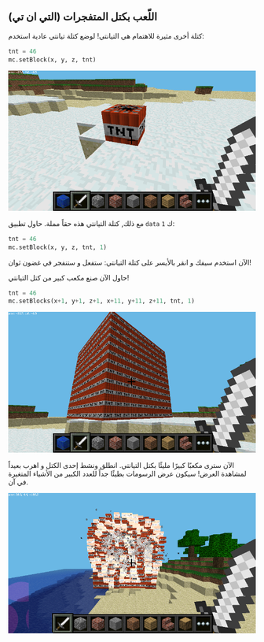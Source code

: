 ## اللّعب بكتل المتفجرات (التي ان تي)

كتلة أخرى مثيرة للاهتمام هي التيانتي! لوضع كتلة تيانتي عادية استخدم:

```python
tnt = 46
mc.setBlock(x, y, z, tnt)
```

![](images/mcpi-tnt.png)

مع ذلك, كتلة التيانتي هذه حقاً مملة. حاول تطبيق `data` ك `1`:

```python
tnt = 46
mc.setBlock(x, y, z, tnt, 1)
```

الآن استخدم سيفك و انقر بالأيسر على كتلة التيانتي: ستفعل و ستنفجر في غضون ثوان!

حاول الآن صنع مكعب كبير من كتل التيانتي!

```python
tnt = 46
mc.setBlocks(x+1, y+1, z+1, x+11, y+11, z+11, tnt, 1)
```

![](images/mcpi-tnt-blocks.png)

الآن سترى مكعبًا كبيرًا مليئًا بكتل التيانتي. انطلق ونشط إحدى الكتل و اهرب بعيداً لمشاهدة العرض! سيكون عرض الرسومات بطيئًا جداً للعدد الكبير من الأشياء المتغيرة في آن.

![](images/mcpi-tnt-explode.png)